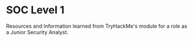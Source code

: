 # SOC Level 1
Resources and Information learned from TryHackMe's module for a role as a Junior Security Analyst.

